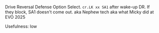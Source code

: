 Drive Reversal Defense Option Select. `cr.LK xx SA1` after wake-up DR. If they block, SA1 doesn't come out. aka Nephew tech aka what Micky did at EVO 2025

Usefulness: low